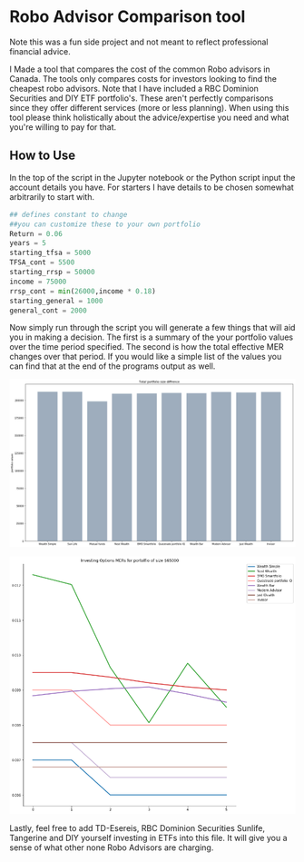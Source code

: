 # Robo Advisor Comparison tool

Note this was a fun side project and not meant to reflect professional financial advice.

I Made a tool that compares the cost of the common Robo advisors in Canada.  The tools only compares costs for investors looking to find the cheapest robo advisors.  Note that I have included a RBC Dominion Securities and DIY ETF portfolio's.  These aren't perfectly comparisons since they offer different services (more or less planning).  When using this tool please think holistically about the advice/expertise you need and what you're willing to pay for that.

## How to Use
In the top of the script in the Jupyter notebook or the Python script input the account details you have. For starters I have details to be chosen somewhat arbitrarily to start with.

```python
## defines constant to change
##you can customize these to your own portfolio
Return = 0.06
years = 5
starting_tfsa = 5000
TFSA_cont = 5500
starting_rrsp = 50000
income = 75000
rrsp_cont = min(26000,income * 0.18)
starting_general = 1000
general_cont = 2000
```

Now simply run through the script you will generate a few things that will aid you in making a decision. The first is a summary of the your portfolio values over the time period specified.  The second is how the total effective MER changes over that period.  If you would like a simple list of the values you can find that at the end of the programs output as well.


<p align="center">
  <img src=images/Total%20Value%20Difference.png alt="overview" style="width: 600px;" style="height: 200px;"/>
</p>

<p align="center">
  <img src=images/MER%20fee%20distribution.png alt="overview" style="width: 600px;" style="height: 200px;"/>
</p>


Lastly, feel free to add TD-Esereis, RBC Dominion Securities Sunlife, Tangerine and DIY yourself investing in ETFs into this file.  It will give you a sense of what other none Robo Advisors are charging.
